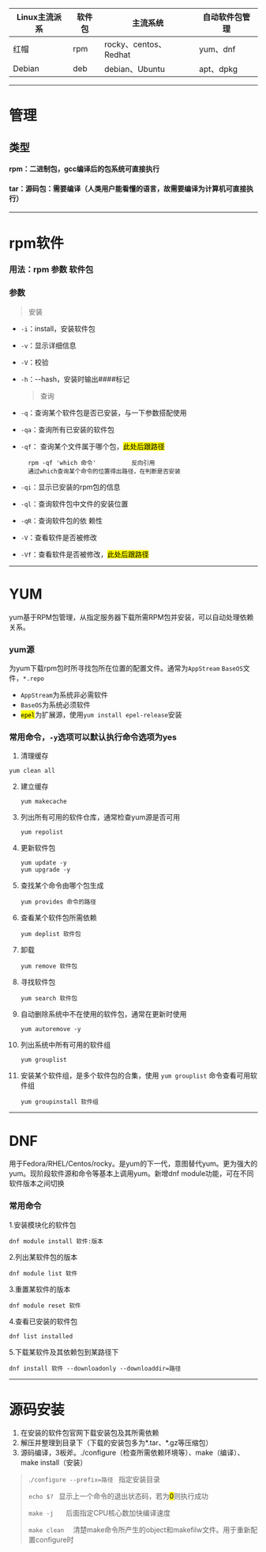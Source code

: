 | Linux主流派系 | 软件包 | 主流系统                | 自动软件包管理  |
| --------- | --- | ------------------- | -------- |
| 红帽        | rpm | rocky、centos、Redhat | yum、dnf  |
| Debian    | deb | debian、Ubuntu       | apt、dpkg |

---

# 管理

## 类型

#### rpm：二进制包，gcc编译后的包系统可直接执行

#### tar：源码包：需要编译（人类用户能看懂的语言，故需要编译为计算机可直接执行）

---

# rpm软件

### 用法：rpm   参数  软件包

### 参数

> 安装

- `-i`：install，安装软件包

- `-v`：显示详细信息

- `-V`：校验 

- `-h`：--hash，安装时输出####标记 
  
  > 查询

- `-q`：查询某个软件包是否已安装，与一下参数搭配使用

- `-qa`：查询所有已安装的软件包

- `-qf`： 查询某个文件属于哪个包，<mark>此处后跟路径</mark>
  
        rpm -qf 'which 命令'          反向引用
        通过which查询某个命令的位置得出路径，在判断是否安装

- `-qi`：显示已安装的rpm包的信息

- `-ql`：查询软件包中文件的安装位置

- `-qR`：查询软件包的依 赖性  

- `-V`：查看软件是否被修改

- `-Vf`：查看软件是否被修改，<mark>此处后跟路径</mark>

---

# YUM

yum基于RPM包管理，从指定服务器下载所需RPM包并安装，可以自动处理依赖关系。

### yum源

为yum下载rpm包时所寻找包所在位置的配置文件。通常为`AppStream` `BaseOS`文件，`*.repo`

- `AppStream`为系统非必需软件
- `BaseOS`为系统必须软件
- <mark>`epel`</mark>为扩展源，使用`yum install epel-release`安装

### 常用命令，`-y`选项可以默认执行命令选项为yes

1. 清理缓存

```
yum clean all
```

2. 建立缓存
   
   ```
   yum makecache
   ```

3. 列出所有可用的软件仓库，通常检查yum源是否可用
   
   ```
   yum repolist
   ```

4. 更新软件包
   
   ```
   yum update -y
   yum upgrade -y 
   ```

5. 查找某个命令由哪个包生成
   
   ```
   yum provides 命令的路径
   ```

6. 查看某个软件包所需依赖
   
   ```
   yum deplist 软件包
   ```

7. 卸载
   
   ```
   yum remove 软件包
   ```

8. 寻找软件包
   
   ```
   yum search 软件包
   ```

9. 自动删除系统中不在使用的软件包，通常在更新时使用
   
   ```
   yum autoremove -y
   ```

10. 列出系统中所有可用的软件组
    
    ```
    yum grouplist
    ```

11. 安装某个软件组，是多个软件包的合集，使用 `yum grouplist` 命令查看可用软件组
    
    ```
    yum groupinstall 软件组
    ```

---

# DNF

用于Fedora/RHEL/Centos/rocky。是yum的下一代，意图替代yum。更为强大的yum。现阶段软件源和命令等基本上调用yum。新增dnf module功能，可在不同软件版本之间切换

### 常用命令

1.安装模块化的软件包

```shell
dnf module install 软件:版本
```

2.列出某软件包的版本

```shell
dnf module list 软件
```

3.重置某软件的版本

```shell
dnf module reset 软件
```

4.查看已安装的软件包

```shell
dnf list installed
```

5.下载某软件及其依赖包到某路径下

```shell
dnf install 软件 --downloadonly --downloaddir=路径
```

---

# 源码安装

1. 在安装的软件包官网下载安装包及其所需依赖
2. 解压并整理到目录下（下载的安装包多为*.tar、*.gz等压缩包）
3. 源码编译，3板斧。./configure（检查所需依赖环境等）、make（编译）、make install（安装）

> .`/configure --prefix=路径 `                        指定安装目录
> 
> 
> `echo $? `                     显示上一个命令的退出状态码，若为<mark>0</mark>则执行成功
> 
> `make -j   `                  后面指定CPU核心数加快编译速度
> 
> `make clean  `     清楚make命令所产生的object和makefilw文件。用于重新配置configure时
> 
> 


